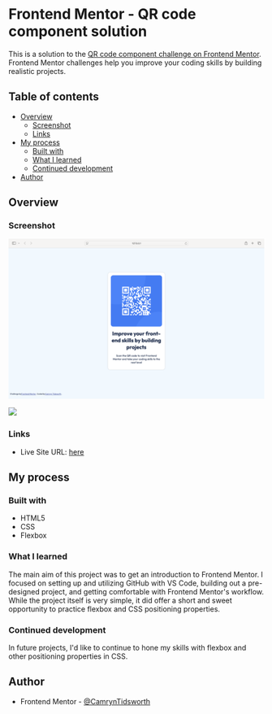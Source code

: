 # Frontend Mentor - QR code component solution

This is a solution to the [QR code component challenge on Frontend Mentor](https://www.frontendmentor.io/challenges/qr-code-component-iux_sIO_H). Frontend Mentor challenges help you improve your coding skills by building realistic projects. 

## Table of contents

- [Overview](#overview)
  - [Screenshot](#screenshot)
  - [Links](#links)
- [My process](#my-process)
  - [Built with](#built-with)
  - [What I learned](#what-i-learned)
  - [Continued development](#continued-development)
- [Author](#author)

## Overview

### Screenshot

![solution](images/solution-1.png)

![](./screenshot.jpg)

### Links

- Live Site URL: [here](https://camryntidsworth.github.io/QR-code-component/)

## My process

### Built with

- HTML5
- CSS
- Flexbox

### What I learned

The main aim of this project was to get an introduction to Frontend Mentor. I focused on setting up and utilizing GitHub with VS Code, building out a pre-designed project, and getting comfortable with Frontend Mentor's workflow. While the project itself is very simple, it did offer a short and sweet opportunity to practice flexbox and CSS positioning properties. 

### Continued development

In future projects, I'd like to continue to hone my skills with flexbox and other positioning properties in CSS. 

## Author

- Frontend Mentor - [@CamrynTidsworth](https://www.frontendmentor.io/profile/CamrynTidsworth)
